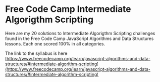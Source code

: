 # Free Code Camp Intermediate Algorigthm Scripting
Here are my 20 solutions to Intermediate Algorigthm Scripting challenges found in the Free Code Camp JavaScript Algorithms and Data Structures lessons. Each one scored 100% in all categories.

The link to the syllabus is here [https://www.freecodecamp.org/learn/javascript-algorithms-and-data-structures/#intermediate-algorithm-scripting](https://www.freecodecamp.org/learn/javascript-algorithms-and-data-structures/#intermediate-algorithm-scripting)